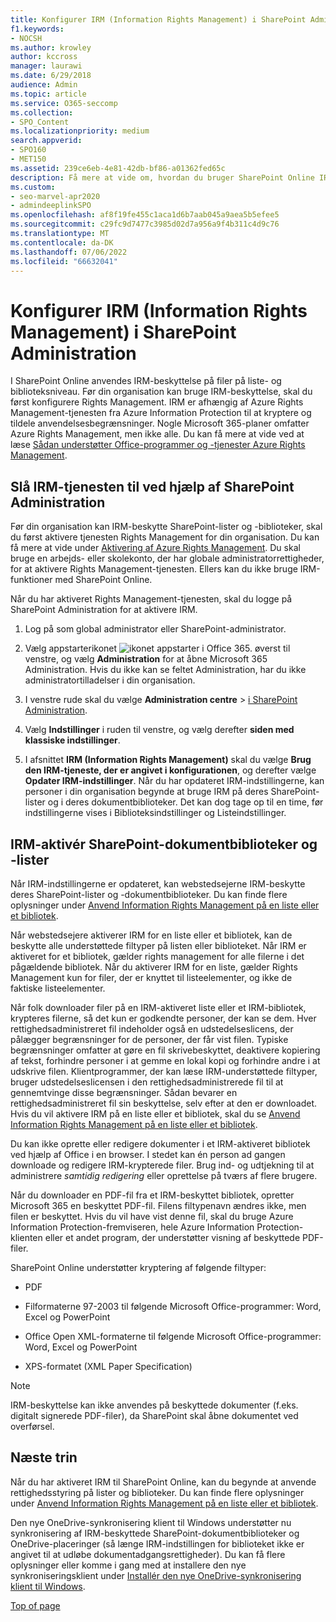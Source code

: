 ```yaml
---
title: Konfigurer IRM (Information Rights Management) i SharePoint Administration
f1.keywords:
- NOCSH
ms.author: krowley
author: kccross
manager: laurawi
ms.date: 6/29/2018
audience: Admin
ms.topic: article
ms.service: O365-seccomp
ms.collection:
- SPO_Content
ms.localizationpriority: medium
search.appverid:
- SPO160
- MET150
ms.assetid: 239ce6eb-4e81-42db-bf86-a01362fed65c
description: Få mere at vide om, hvordan du bruger SharePoint Online IRM via RMS (Microsoft Azure Active Directory Rights Management Services) til at beskytte SharePoint-lister og -dokumentbiblioteker.
ms.custom:
- seo-marvel-apr2020
- admindeeplinkSPO
ms.openlocfilehash: af8f19fe455c1aca1d6b7aab045a9aea5b5efee5
ms.sourcegitcommit: c29fc9d7477c3985d02d7a956a9f4b311c4d9c76
ms.translationtype: MT
ms.contentlocale: da-DK
ms.lasthandoff: 07/06/2022
ms.locfileid: "66632041"
---
```

# <a name="set-up-information-rights-management-irm-in-sharepoint-admin-center"></a>Konfigurer IRM (Information Rights Management) i SharePoint Administration

I SharePoint Online anvendes IRM-beskyttelse på filer på liste- og biblioteksniveau. Før din organisation kan bruge IRM-beskyttelse, skal du først konfigurere Rights Management. IRM er afhængig af Azure Rights Management-tjenesten fra Azure Information Protection til at kryptere og tildele anvendelsesbegrænsninger. Nogle Microsoft 365-planer omfatter Azure Rights Management, men ikke alle. Du kan få mere at vide ved at læse [Sådan understøtter Office-programmer og -tjenester Azure Rights Management](/azure/information-protection/understand-explore/office-apps-services-support).
  
## <a name="turn-on-irm-service-using-sharepoint-admin-center"></a>Slå IRM-tjenesten til ved hjælp af SharePoint Administration

Før din organisation kan IRM-beskytte SharePoint-lister og -biblioteker, skal du først aktivere tjenesten Rights Management for din organisation. Du kan få mere at vide under [Aktivering af Azure Rights Management](/information-protection/deploy-use/activate-service). Du skal bruge en arbejds- eller skolekonto, der har globale administratorrettigheder, for at aktivere Rights Management-tjenesten. Ellers kan du ikke bruge IRM-funktioner med SharePoint Online.
  
Når du har aktiveret Rights Management-tjenesten, skal du logge på SharePoint Administration for at aktivere IRM.
  
1. Log på som global administrator eller SharePoint-administrator.
    
2. Vælg appstarterikonet ![ikonet appstarter i Office 365.](../media/e5aee650-c566-4100-aaad-4cc2355d909f.png) øverst til venstre, og vælg **Administration** for at åbne Microsoft 365 Administration. Hvis du ikke kan se feltet Administration, har du ikke administratortilladelser i din organisation. 
    
3. I venstre rude skal du vælge **Administration centre** \> <a href="https://go.microsoft.com/fwlink/?linkid=2185219" target="_blank">i SharePoint Administration</a>.
    
4. Vælg **Indstillinger** i ruden til venstre, og vælg derefter **siden med klassiske indstillinger**.
    
5. I afsnittet **IRM (Information Rights Management)** skal du vælge **Brug den IRM-tjeneste, der er angivet i konfigurationen**, og derefter vælge **Opdater IRM-indstillinger**. Når du har opdateret IRM-indstillingerne, kan personer i din organisation begynde at bruge IRM på deres SharePoint-lister og i deres dokumentbiblioteker. Det kan dog tage op til en time, før indstillingerne vises i Biblioteksindstillinger og Listeindstillinger.
    
## <a name="irm-enable-sharepoint-document-libraries-and-lists"></a>IRM-aktivér SharePoint-dokumentbiblioteker og -lister
<a name="__toc220831191"> </a>

Når IRM-indstillingerne er opdateret, kan webstedsejerne IRM-beskytte deres SharePoint-lister og -dokumentbiblioteker. Du kan finde flere oplysninger under [Anvend Information Rights Management på en liste eller et bibliotek](apply-irm-to-a-list-or-library.md).
  
Når webstedsejere aktiverer IRM for en liste eller et bibliotek, kan de beskytte alle understøttede filtyper på listen eller biblioteket. Når IRM er aktiveret for et bibliotek, gælder rights management for alle filerne i det pågældende bibliotek. Når du aktiverer IRM for en liste, gælder Rights Management kun for filer, der er knyttet til listeelementer, og ikke de faktiske listeelementer.
  
Når folk downloader filer på en IRM-aktiveret liste eller et IRM-bibliotek, krypteres filerne, så det kun er godkendte personer, der kan se dem. Hver rettighedsadministreret fil indeholder også en udstedelseslicens, der pålægger begrænsninger for de personer, der får vist filen. Typiske begrænsninger omfatter at gøre en fil skrivebeskyttet, deaktivere kopiering af tekst, forhindre personer i at gemme en lokal kopi og forhindre andre i at udskrive filen. Klientprogrammer, der kan læse IRM-understøttede filtyper, bruger udstedelseslicensen i den rettighedsadministrerede fil til at gennemtvinge disse begrænsninger. Sådan bevarer en rettighedsadministreret fil sin beskyttelse, selv efter at den er downloadet. Hvis du vil aktivere IRM på en liste eller et bibliotek, skal du se [Anvend Information Rights Management på en liste eller et bibliotek](apply-irm-to-a-list-or-library.md).
  
Du kan ikke oprette eller redigere dokumenter i et IRM-aktiveret bibliotek ved hjælp af Office i en browser. I stedet kan én person ad gangen downloade og redigere IRM-krypterede filer. Brug ind- og udtjekning til at administrere  *samtidig redigering* eller oprettelse på tværs af flere brugere. 
  
Når du downloader en PDF-fil fra et IRM-beskyttet bibliotek, opretter Microsoft 365 en beskyttet PDF-fil. Filens filtypenavn ændres ikke, men filen er beskyttet. Hvis du vil have vist denne fil, skal du bruge Azure Information Protection-fremviseren, hele Azure Information Protection-klienten eller et andet program, der understøtter visning af beskyttede PDF-filer.
  
SharePoint Online understøtter kryptering af følgende filtyper:
  
- PDF
    
- Filformaterne 97-2003 til følgende Microsoft Office-programmer: Word, Excel og PowerPoint
    
- Office Open XML-formaterne til følgende Microsoft Office-programmer: Word, Excel og PowerPoint
    
- XPS-formatet (XML Paper Specification)
 
> [!NOTE]
> IRM-beskyttelse kan ikke anvendes på beskyttede dokumenter (f.eks. digitalt signerede PDF-filer), da SharePoint skal åbne dokumentet ved overførsel. 

## <a name="next-steps"></a>Næste trin
<a name="__toc220831191"> </a>

Når du har aktiveret IRM til SharePoint Online, kan du begynde at anvende rettighedsstyring på lister og biblioteker. Du kan finde flere oplysninger under [Anvend Information Rights Management på en liste eller et bibliotek](apply-irm-to-a-list-or-library.md).
  
Den nye OneDrive-synkronisering klient til Windows understøtter nu synkronisering af IRM-beskyttede SharePoint-dokumentbiblioteker og OneDrive-placeringer (så længe IRM-indstillingen for biblioteket ikke er angivet til at udløbe dokumentadgangsrettigheder). Du kan få flere oplysninger eller komme i gang med at installere den nye synkroniseringsklient under [Installér den nye OneDrive-synkronisering klient til Windows](/onedrive/deploy-on-windows).
  
[Top of page](set-up-irm-in-sp-admin-center.md)
